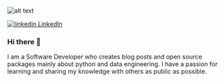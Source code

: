 ![alt text](https://wallpapercave.com/wp/iAlT4jH.jpg)
<p>
  <a href="https://www.linkedin.com/in/mert-karabulut-1b0616127?lipi=urn%3Ali%3Apage%3Ad_flagship3_profile_view_base_contact_details%3BlaiRj8ulQHGWW912M7xvWA%3D%3D" rel="nofollow noreferrer">
    <img src="https://i.stack.imgur.com/gVE0j.png" alt="linkedin"> LinkedIn
  </a>
</p>



### Hi there 👋

<!--
**mertkarabulutt/mertkarabulutt** is a ✨ _special_ ✨ repository because its `README.md` (this file) appears on your GitHub profile.

Here are some ideas to get you started:

- 🔭 I’m currently working on Software Automation projects
- 🌱 I’m currently learning Data Science and Machine Learning
- 👯 I’m looking to collaborate on ...
- 🤔 I’m looking for help with ...
- 💬 Ask me about ...
- 📫 How to reach me: ...
- 😄 Pronouns: ...
- ⚡ Fun fact: ...
-->

I am a Software Developer who creates blog posts and open source packages mainly about python and data engineering. I have a passion for learning and sharing my knowledge with others as public as possible. 
